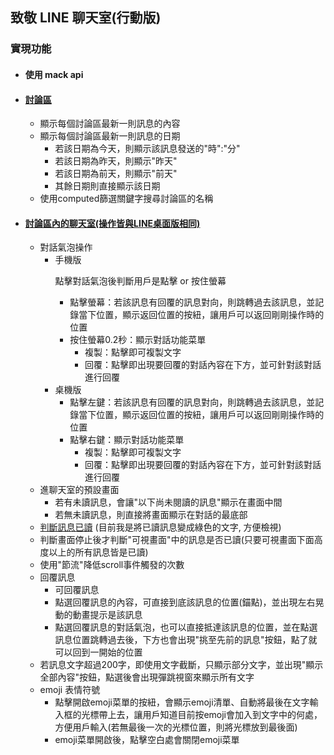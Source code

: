 <h2>致敬 LINE 聊天室(行動版)</h2>
  <h3>實現功能</h3>
  <ul>
    <li>
      <h4>使用 mack api</h4>
    </li>
    <li>
      <h4><a href="https://mizuyang.github.io/line-chatroom/#/chatroomList" target="_blank">討論區</a></h4>
      <ul>
        <li>顯示每個討論區最新一則訊息的內容</li>
        <li>
          顯示每個討論區最新一則訊息的日期
          <ul>
            <li>若該日期為今天，則顯示該訊息發送的"時":"分"</li>
            <li>若該日期為昨天，則顯示"昨天"</li>
            <li>若該日期為前天，則顯示"前天"</li>
            <li>其餘日期則直接顯示該日期</li>
          </ul>
        </li>
        <li>使用computed篩選關鍵字搜尋討論區的名稱</li>
      </ul>
    </li>
    <li>
      <h4><a href="https://mizuyang.github.io/line-chatroom/#/chatroom" target="_blank">討論區內的聊天室(操作皆與LINE桌面版相同)</a></h4>
      <ul>
        <li>
          對話氣泡操作
          <ul>
            <li>
              手機版
              <p>點擊對話氣泡後判斷用戶是點擊 or 按住螢幕</p>
              <ul>
                <li>點擊螢幕：若該訊息有回覆的訊息對向，則跳轉過去該訊息，並記錄當下位置，顯示返回位置的按紐，讓用戶可以返回剛剛操作時的位置</li>
                <li>
                  按住螢幕0.2秒：顯示對話功能菜單
                  <ul>
                    <li>複製：點擊即可複製文字</li>
                    <li>回覆：點擊即出現要回覆的對話內容在下方，並可針對該對話進行回覆</li>
                  </ul>
                </li>
              </ul>
            </li>
            <li>
              桌機版
              <ul>
                <li>點擊左鍵：若該訊息有回覆的訊息對向，則跳轉過去該訊息，並記錄當下位置，顯示返回位置的按紐，讓用戶可以返回剛剛操作時的位置</li>
                <li>
                  點擊右鍵：顯示對話功能菜單
                  <ul>
                    <li>複製：點擊即可複製文字</li>
                    <li>回覆：點擊即出現要回覆的對話內容在下方，並可針對該對話進行回覆</li>
                  </ul>
                </li>
              </ul>
            </li>
          </ul>
        </li>
        <li>
          進聊天室的預設畫面
          <ul>
            <li>若有未讀訊息，會讓"以下尚未閱讀的訊息"顯示在畫面中間</li>
            <li>若無未讀訊息，則直接將畫面顯示在對話的最底部</li>
          </ul>
        </li>
        <li>
          <a href="https://www.figma.com/file/NyWoSh5Ck3Iw9dQem15O67/LINE-%E8%81%8A%E5%A4%A9%E5%AE%A4---%E5%88%A4%E6%96%B7%E6%98%AF%E5%90%A6%E5%B7%B2%E8%AE%80?type=design&node-id=0%3A1&t=NVE7wImFPtJSHRxx-1" target="_blank">判斷訊息已讀</a>
          (目前我是將已讀訊息變成綠色的文字, 方便檢視)
        </li>
        <li>判斷畫面停止後才判斷"可視畫面"中的訊息是否已讀(只要可視畫面下面高度以上的所有訊息皆是已讀)</li>
        <li>使用"節流"降低scroll事件觸發的次數</li>
        <li>
          回覆訊息
          <ul>
            <li>可回覆訊息</li>
            <li>點選回覆訊息的內容，可直接到底該訊息的位置(錨點)，並出現左右晃動的動畫提示是該訊息</li>
            <li>點選回覆訊息的對話氣泡，也可以直接抵達該訊息的位置，並在點選訊息位置跳轉過去後，下方也會出現"挑至先前的訊息"按鈕，點了就可以回到一開始的位置</li>
          </ul>
        </li>
        <li>若訊息文字超過200字，即使用文字截斷，只顯示部分文字，並出現"顯示全部內容"按鈕，點選後會出現彈跳視窗來顯示所有文字</li>
        <li>
          emoji 表情符號
          <ul>
            <li>點擊開啟emoji菜單的按紐，會顯示emoji清單、自動將最後在文字輸入框的光標帶上去，讓用戶知道目前按emoji會加入到文字中的何處，方便用戶輸入(若無最後一次的光標位置，則將光標放到最後面)</li>
            <li>emoji菜單開啟後，點擊空白處會關閉emoji菜單</li>
          </ul>
        </li>
      </ul>
    </li>
  </ul>